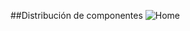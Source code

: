 ##Distribución de componentes
![Home](https://user-images.githubusercontent.com/89430217/143321838-59a972b5-b79e-4ad2-a5ee-4108309f984e.png)
